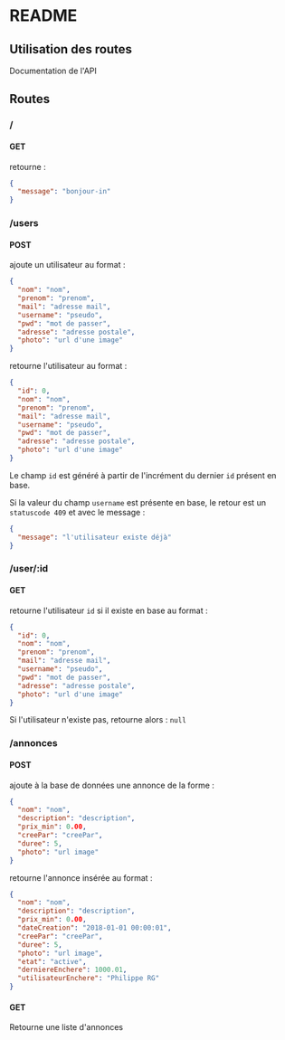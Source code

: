 # README

## Utilisation des routes

Documentation de l'API

## Routes

### /

#### GET

retourne :

```json
{
  "message": "bonjour-in"
}
```

### /users

#### POST

ajoute un utilisateur au format :

```json
{
  "nom": "nom",
  "prenom": "prenom",
  "mail": "adresse mail",
  "username": "pseudo",
  "pwd": "mot de passer",
  "adresse": "adresse postale",
  "photo": "url d'une image"
}
```

retourne l'utilisateur au format :

```json
{
  "id": 0,
  "nom": "nom",
  "prenom": "prenom",
  "mail": "adresse mail",
  "username": "pseudo",
  "pwd": "mot de passer",
  "adresse": "adresse postale",
  "photo": "url d'une image"
}
```

Le champ `id` est généré à partir de l'incrément du dernier `id` présent en base.

Si la valeur du champ `username` est présente en base, le retour est un `statuscode 409` et avec le message :

```json
{
  "message": "l'utilisateur existe déjà"
}
```

### /user/:id

#### GET

retourne l'utilisateur `id` si il existe en base au format :

```json
{
  "id": 0,
  "nom": "nom",
  "prenom": "prenom",
  "mail": "adresse mail",
  "username": "pseudo",
  "pwd": "mot de passer",
  "adresse": "adresse postale",
  "photo": "url d'une image"
}
```
Si l'utilisateur n'existe pas, retourne alors : `null`

### /annonces

#### POST

ajoute à la base de données une annonce de la forme :

```json
{
  "nom": "nom",
  "description": "description",
  "prix_min": 0.00,
  "creePar": "creePar",
  "duree": 5,
  "photo": "url image"
}
```

retourne l'annonce insérée au format :
```json
{
  "nom": "nom",
  "description": "description",
  "prix_min": 0.00,
  "dateCreation": "2018-01-01 00:00:01",
  "creePar": "creePar",
  "duree": 5,
  "photo": "url image",
  "etat": "active",
  "derniereEnchere": 1000.01,
  "utilisateurEnchere": "Philippe RG"
}
```

#### GET

Retourne une liste d'annonces
